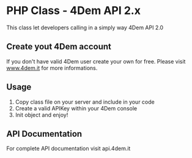 # PHP Class - 4Dem API 2.x
This class let developers calling in a simply way 4Dem API 2.0

## Create yout 4Dem account
If you don't have valid 4Dem user create your own for free. Please visit www.4dem.it for more informations.

## Usage
1. Copy class file on your server and include in your code
2. Create a valid APIKey within your 4Dem console
3. Init object and enjoy!

## API Documentation
For complete API documentation visit api.4dem.it
